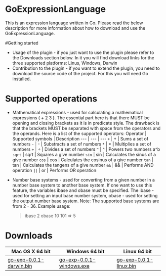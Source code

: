 # GoExpressionLanguage
This is an expression language written in Go. Please read the below description for more information about how to download and use the GoExpressionLanguage.

#Getting started
- Usage of the plugin - if you just want to use the plugin please refer to the Downloads section below. In it you will find download links for the three supported platforms: Linus, Windows, Darwin
- Contribution to the plugin - if you want to extend the plugin, you need to download the source code of the project. For this you will need Go installed.

# Supported operations
- Mathematical expressions - used for calculating a mathematical expressions ( + 2 3 ). The essential part here is that there MUST be opening and closing brackets as it is in predicate style. The drawback is that the brackets MUST be separated with space from the operators and the operands. Here is a list of the supported operators:
Operator | Supported symbols | Description
--- | --- | ---
`+` | + | Sums a set of numbers
`-` | - | Substracts a set of numbers
`*` | * | Multiplies a set of numbers
`÷` | ÷ | Divides a set of numbers
`^` | ^ | Powers two numbers a^b
`sqrt` | sqrt | Squares a give number
`sin` | sin | Calculates the sinus of a give number
`cos` | cos | Calculates the cosinus of a give number
`tan` | tan | Calculates the tangens of a give number
`&&` | && | Performs AND operation
`||` | or | Performs OR operation

- Number base systems - used for converting from a given number in a number base system to another base system. If one want to use this feature, the variables ibase and obase must be specified. The ibase - used for setting an input base number system, obase - used for setting the output number base system. 
Note: The supported base systems are from 2 - 36.
Example usage: 
    > ibase 2
    > obase 10
    > 101 => 5

# Downloads
Mac OS X 64 bit | Windows 64 bit | Linux 64 bit
--- | --- | ---
[go-exp-0.0.1-darwin.bin](http://google.com) | [go-exp-0.0.1-windows.exe](https://google.com) | [go-exp-0.0.1-linux.bin](http://google.com) |
